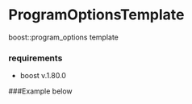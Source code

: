 # ProgramOptionsTemplate

boost::program_options template

### requirements
+ boost v.1.80.0

###Example below

